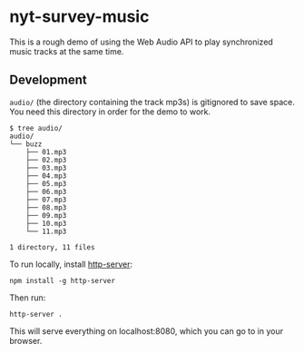 # nyt-survey-music

This is a rough demo of using the Web Audio API to play synchronized music tracks at the same time.

## Development

`audio/` (the directory containing the track mp3s) is gitignored to save space. You need this directory in order for the demo to work.

```
$ tree audio/
audio/
└── buzz
    ├── 01.mp3
    ├── 02.mp3
    ├── 03.mp3
    ├── 04.mp3
    ├── 05.mp3
    ├── 06.mp3
    ├── 07.mp3
    ├── 08.mp3
    ├── 09.mp3
    ├── 10.mp3
    └── 11.mp3

1 directory, 11 files
```

To run locally, install [http-server](https://github.com/indexzero/http-server):

```
npm install -g http-server
```

Then run:

```
http-server .
```

This will serve everything on localhost:8080, which you can go to in your browser.

